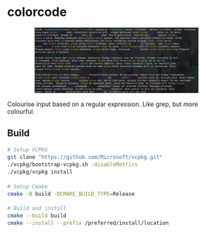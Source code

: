 # colorcode

<div align="center">
  <img src="https://github.com/dk949/colorcode/blob/trunk/screenshot_0.png" width=75% alt="Screenshot"/>
</div>

Colourise input based on a regular expression. Like grep, but more colourful.

## Build

```sh
# Setup VCPKG
git clone "https://github.com/Microsoft/vcpkg.git"
./vcpkg/bootstrap-vcpkg.sh -disableMetrics
./vcpkg/vcpkg install

# Setup Cmake
cmake -B build -DCMAKE_BUILD_TYPE=Release

# Build and install
cmake --build build
cmake --install --prefix /preferred/install/location
```
